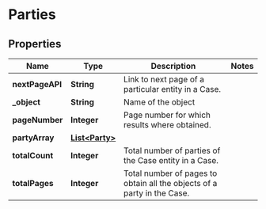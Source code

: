 

# Parties


## Properties

| Name | Type | Description | Notes |
|------------ | ------------- | ------------- | -------------|
|**nextPageAPI** | **String** | Link to next page of a particular entity in a Case. |  |
|**_object** | **String** | Name of the object |  |
|**pageNumber** | **Integer** | Page number for which results where obtained. |  |
|**partyArray** | [**List&lt;Party&gt;**](Party.md) |  |  |
|**totalCount** | **Integer** | Total number of parties of the Case entity in a Case. |  |
|**totalPages** | **Integer** | Total number of pages to obtain all the objects of a party in the Case. |  |



